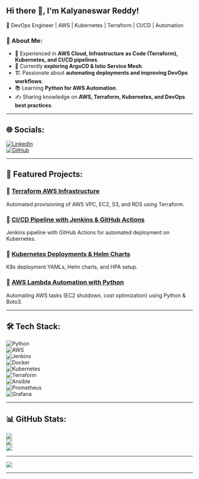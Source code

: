 ## Hi there 👋, I'm Kalyaneswar Reddy!  

🚀 DevOps Engineer | AWS | Kubernetes | Terraform | CI/CD | Automation  

### 🔧 About Me:
- 💼 Experienced in **AWS Cloud, Infrastructure as Code (Terraform), Kubernetes, and CI/CD pipelines**.  
- 🔭 Currently **exploring ArgoCD & Istio Service Mesh**.  
- 🏗 Passionate about **automating deployments and improving DevOps workflows**.  
- 📚 Learning **Python for AWS Automation**.  
- ✍️ Sharing knowledge on **AWS, Terraform, Kubernetes, and DevOps best practices**.  

---

## 🌐 Socials:
[![LinkedIn](https://img.shields.io/badge/LinkedIn-%230077B5.svg?logo=linkedin&logoColor=white)](https://www.linkedin.com/in/kalyaneswar/)  
[![GitHub](https://img.shields.io/badge/GitHub-%23121011.svg?logo=github&logoColor=white)](https://github.com/kalyaneswar)  

---

## 📌 Featured Projects:
### 🔹 [Terraform AWS Infrastructure](https://github.com/kalyaneswar/terraform-aws-infra)
Automated provisioning of AWS VPC, EC2, S3, and RDS using Terraform.

### 🔹 [CI/CD Pipeline with Jenkins & GitHub Actions](https://github.com/kalyaneswar/ci-cd-pipeline)
Jenkins pipeline with GitHub Actions for automated deployment on Kubernetes.

### 🔹 [Kubernetes Deployments & Helm Charts](https://github.com/kalyaneswar/k8s-deployments)
K8s deployment YAMLs, Helm charts, and HPA setup.

### 🔹 [AWS Lambda Automation with Python](https://github.com/kalyaneswar/aws-lambda-automation)
Automating AWS tasks (EC2 shutdown, cost optimization) using Python & Boto3.

---

## 🛠️ Tech Stack:
![Python](https://img.shields.io/badge/python-3670A0?style=for-the-badge&logo=python&logoColor=ffdd54)  
![AWS](https://img.shields.io/badge/AWS-%23FF9900.svg?style=for-the-badge&logo=amazon-aws&logoColor=white)  
![Jenkins](https://img.shields.io/badge/jenkins-%232C5263.svg?style=for-the-badge&logo=jenkins&logoColor=white)  
![Docker](https://img.shields.io/badge/docker-%230db7ed.svg?style=for-the-badge&logo=docker&logoColor=white)  
![Kubernetes](https://img.shields.io/badge/kubernetes-%23326ce5.svg?style=for-the-badge&logo=kubernetes&logoColor=white)  
![Terraform](https://img.shields.io/badge/terraform-%235835CC.svg?style=for-the-badge&logo=terraform&logoColor=white)  
![Ansible](https://img.shields.io/badge/ansible-%231A1918.svg?style=for-the-badge&logo=ansible&logoColor=white)  
![Prometheus](https://img.shields.io/badge/Prometheus-E6522C?style=for-the-badge&logo=Prometheus&logoColor=white)  
![Grafana](https://img.shields.io/badge/grafana-%23F46800.svg?style=for-the-badge&logo=grafana&logoColor=white)  


---

## 📊 GitHub Stats:
![](https://github-readme-stats.vercel.app/api?username=kalyaneswar&theme=dark&hide_border=false&include_all_commits=true&count_private=true)  
![](https://github-readme-streak-stats.herokuapp.com/?user=kalyaneswar&theme=dark&hide_border=false)  
![](https://github-readme-stats.vercel.app/api/top-langs/?username=kalyaneswar&theme=dark&hide_border=false&layout=compact)  

---

[![](https://visitcount.itsvg.in/api?id=kalyaneswar&icon=0&color=0)](https://visitcount.itsvg.in)  

---

